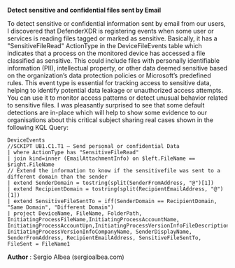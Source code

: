 **Detect sensitive and confidential files sent by Email**

To detect sensitive or confidential information sent by email from our users, I discovered that DefenderXDR is registering events when some user or services is reading files tagged or marked as sensitive. Basically, it has a "SensitiveFileRead" ActionType in the DeviceFileEvents table which indicates that a process on the monitored device has accessed a file classified as sensitive. This could include files with personally identifiable information (PII), intellectual property, or other data deemed sensitive based on the organization’s data protection policies or Microsoft’s predefined rules.
This event type is essential for tracking access to sensitive data, helping to identify potential data leakage or unauthorized access attempts. You can use it to monitor access patterns or detect unusual behavior related to sensitive files.
I was pleasantly surprised to see that some default detections are in-place which will help to show some evidence to our organisations about this critical subject sharing real cases shown in the following KQL Query:
```
DeviceEvents
//SCKIPT UB1.C1.T1 – Send personal or confidential Data
| where ActionType has "SensitiveFileRead"
| join kind=inner (EmailAttachmentInfo) on $left.FileName == $right.FileName
// Extend the information to know if the sensitivefile was sent to a different domain than the sender
| extend SenderDomain = tostring(split(SenderFromAddress, "@")[1])
| extend RecipientDomain = tostring(split(RecipientEmailAddress, "@")[1])
| extend SensitiveFileSentTo = iff(SenderDomain == RecipientDomain, "Same Domain", "Different Domain")
| project DeviceName, FileName, FolderPath, InitiatingProcessFileName,InitiatingProcessAccountName, InitiatingProcessAccountUpn,InitiatingProcessVersionInfoFileDescription, InitiatingProcessVersionInfoCompanyName, SenderDisplayName, SenderFromAddress, RecipientEmailAddress, SensitiveFileSentTo, FileSent = FileName1
```
**Author** : Sergio Albea (sergioalbea.com)
